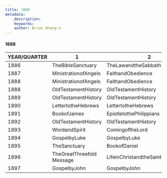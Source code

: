 ```yaml
---
title: 1888
metadata:
    description: 
    keywords: 
    author: Brian Onang'o
---
```


#### 1888

YEAR/QUARTER |   1  | 2| 3| 4
-------------|------------|---|--|---
1886   | TheBibleSanctuary| TheLawandtheSabbath| TheLawandtheSabbath| ParablesofJesus
1887   | MinistrationofAngels| FaithandObedience| SanctificationandPrayer| SanctificationandPrayer
1888   | MinistrationofAngels| FaithandObedience| SanctificationandPrayer| SecondEpistleofPeter
1888 | OldTestamentHistory | OldTestamentHistory | TheThirdAngelsMessage | SecondEpistleofPeter |
1889 | OldTestamentHistory | OldTestamentHistory | TithesandOfferings | LettertotheHebrews |
1890 | LettertotheHebrews | LettertotheHebrews | OldTestamentHistory | OldTestamentHistory |
1891 | BookofJames | EpistletothePhilippians | GospelbyMark | GospelbyMark |
1892 | OldTestamentHistory | OldTestamentHistory | ActsoftheApostles | ActsoftheApostles |
1893 | WordandSpirit | ComingoftheLord | FirstEpistleofPeter | FirstEpistleofJohn |
1894 | GospelbyLuke | GospelbyLuke | GospelbyLuke | GospelbyLuke |
1895 | TheSanctuary | BookofDaniel | SabbathandTithing | ReligiousLiberty |
1896 | TheGreatThreefold Message| LifeinChristandtheSaints'Inheritance | GospelbyJohn | GospelbyJohn |
1897 | GospelbyJohn | GospelbyJohn | ActsoftheApostles | ActsoftheApostles

